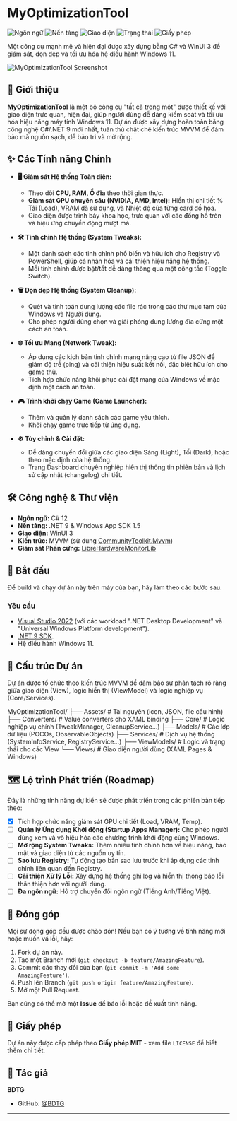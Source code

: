 ﻿# MyOptimizationTool

<!-- BADGES -->
![Ngôn ngữ](https://img.shields.io/badge/language-C%23-blueviolet)
![Nền tảng](https://img.shields.io/badge/.NET-9.0-blue)
![Giao diện](https://img.shields.io/badge/UI-WinUI%203-brightgreen)
![Trạng thái](https://img.shields.io/badge/status-đang%20phát%20triển-orange)
![Giấy phép](https://img.shields.io/badge/license-MIT-blue)

Một công cụ mạnh mẽ và hiện đại được xây dựng bằng C# và WinUI 3 để giám sát, dọn dẹp và tối ưu hóa hệ điều hành Windows 11.

![MyOptimizationTool Screenshot](https://i.imgur.com/example.png) 

## 🚀 Giới thiệu

**MyOptimizationTool** là một bộ công cụ "tất cả trong một" được thiết kế với giao diện trực quan, hiện đại, giúp người dùng dễ dàng kiểm soát và tối ưu hóa hiệu năng máy tính Windows 11. Dự án được xây dựng hoàn toàn bằng công nghệ C#/.NET 9 mới nhất, tuân thủ chặt chẽ kiến trúc MVVM để đảm bảo mã nguồn sạch, dễ bảo trì và mở rộng.

## ✨ Các Tính năng Chính

*   **🖥️ Giám sát Hệ thống Toàn diện:**
    *   Theo dõi **CPU, RAM, Ổ đĩa** theo thời gian thực.
    *   **Giám sát GPU chuyên sâu (NVIDIA, AMD, Intel):** Hiển thị chi tiết % Tải (Load), VRAM đã sử dụng, và Nhiệt độ của từng card đồ họa.
    *   Giao diện được trình bày khoa học, trực quan với các đồng hồ tròn và hiệu ứng chuyển động mượt mà.

*   **🛠️ Tinh chỉnh Hệ thống (System Tweaks):**
    *   Một danh sách các tinh chỉnh phổ biến và hữu ích cho Registry và PowerShell, giúp cá nhân hóa và cải thiện hiệu năng hệ thống.
    *   Mỗi tinh chỉnh được bật/tắt dễ dàng thông qua một công tắc (Toggle Switch).

*   **🗑️ Dọn dẹp Hệ thống (System Cleanup):**
    *   Quét và tính toán dung lượng các file rác trong các thư mục tạm của Windows và Người dùng.
    *   Cho phép người dùng chọn và giải phóng dung lượng đĩa cứng một cách an toàn.

*   **🌐 Tối ưu Mạng (Network Tweak):**
    *   Áp dụng các kịch bản tinh chỉnh mạng nâng cao từ file JSON để giảm độ trễ (ping) và cải thiện hiệu suất kết nối, đặc biệt hữu ích cho game thủ.
    *   Tích hợp chức năng khôi phục cài đặt mạng của Windows về mặc định một cách an toàn.

*   **🎮 Trình khởi chạy Game (Game Launcher):**
    *   Thêm và quản lý danh sách các game yêu thích.
    *   Khởi chạy game trực tiếp từ ứng dụng.

*   **⚙️ Tùy chỉnh & Cài đặt:**
    *   Dễ dàng chuyển đổi giữa các giao diện Sáng (Light), Tối (Dark), hoặc theo mặc định của hệ thống.
    *   Trang Dashboard chuyên nghiệp hiển thị thông tin phiên bản và lịch sử cập nhật (changelog) chi tiết.

## 🛠️ Công nghệ & Thư viện

*   **Ngôn ngữ:** C# 12
*   **Nền tảng:** .NET 9 & Windows App SDK 1.5
*   **Giao diện:** WinUI 3
*   **Kiến trúc:** MVVM (sử dụng [CommunityToolkit.Mvvm](https://docs.microsoft.com/en-us/dotnet/communitytoolkit/mvvm/))
*   **Giám sát Phần cứng:** [LibreHardwareMonitorLib](https://github.com/LibreHardwareMonitor/LibreHardwareMonitor)

## 🏁 Bắt đầu

Để build và chạy dự án này trên máy của bạn, hãy làm theo các bước sau.

### Yêu cầu
*   [Visual Studio 2022](https://visualstudio.microsoft.com/) (với các workload ".NET Desktop Development" và "Universal Windows Platform development").
*   [.NET 9 SDK](https://dotnet.microsoft.com/en-us/download/dotnet/9.0).
*   Hệ điều hành Windows 11.

## 📂 Cấu trúc Dự án

Dự án được tổ chức theo kiến trúc MVVM để đảm bảo sự phân tách rõ ràng giữa giao diện (View), logic hiển thị (ViewModel) và logic nghiệp vụ (Core/Services).

MyOptimizationTool/
├── Assets/         # Tài nguyên (icon, JSON, file cấu hình)
├── Converters/     # Value converters cho XAML binding
├── Core/           # Logic nghiệp vụ chính (TweakManager, CleanupService...)
├── Models/         # Các lớp dữ liệu (POCOs, ObservableObjects)
├── Services/       # Dịch vụ hệ thống (SystemInfoService, RegistryService...)
├── ViewModels/     # Logic và trạng thái cho các View
└── Views/          # Giao diện người dùng (XAML Pages & Windows)


## 🗺️ Lộ trình Phát triển (Roadmap)

Đây là những tính năng dự kiến sẽ được phát triển trong các phiên bản tiếp theo:

*   [x] Tích hợp chức năng giám sát GPU chi tiết (Load, VRAM, Temp).
*   [ ] **Quản lý Ứng dụng Khởi động (Startup Apps Manager):** Cho phép người dùng xem và vô hiệu hóa các chương trình khởi động cùng Windows.
*   [ ] **Mở rộng System Tweaks:** Thêm nhiều tinh chỉnh hơn về hiệu năng, bảo mật và giao diện từ các nguồn uy tín.
*   [ ] **Sao lưu Registry:** Tự động tạo bản sao lưu trước khi áp dụng các tinh chỉnh liên quan đến Registry.
*   [ ] **Cải thiện Xử lý Lỗi:** Xây dựng hệ thống ghi log và hiển thị thông báo lỗi thân thiện hơn với người dùng.
*   [ ] **Đa ngôn ngữ:** Hỗ trợ chuyển đổi ngôn ngữ (Tiếng Anh/Tiếng Việt).

## 🙌 Đóng góp

Mọi sự đóng góp đều được chào đón! Nếu bạn có ý tưởng về tính năng mới hoặc muốn vá lỗi, hãy:
1.  Fork dự án này.
2.  Tạo một Branch mới (`git checkout -b feature/AmazingFeature`).
3.  Commit các thay đổi của bạn (`git commit -m 'Add some AmazingFeature'`).
4.  Push lên Branch (`git push origin feature/AmazingFeature`).
5.  Mở một Pull Request.

Bạn cũng có thể mở một **Issue** để báo lỗi hoặc đề xuất tính năng.

## 📄 Giấy phép

Dự án này được cấp phép theo **Giấy phép MIT** - xem file `LICENSE` để biết thêm chi tiết.

## 👤 Tác giả

**BDTG**

*   GitHub: [@BDTG](https://github.com/BDTG)

---